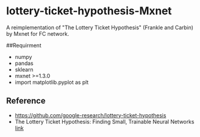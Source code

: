 # lottery-ticket-hypothesis-Mxnet
A reimplementation of "The Lottery Ticket Hypothesis" (Frankle and Carbin) by Mxnet for FC network.

##Requirment
- numpy 
- pandas
- sklearn
- mxnet >=1.3.0
- import matplotlib.pyplot as plt

## Reference
- https://github.com/google-research/lottery-ticket-hypothesis
- The Lottery Ticket Hypothesis: Finding Small, Trainable Neural Networks [link](https://arxiv.org/abs/1803.03635)
